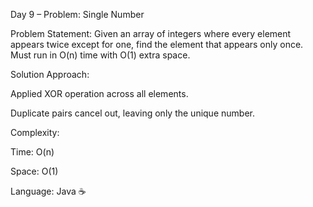 Day 9 – Problem: Single Number

Problem Statement:
Given an array of integers where every element appears twice except for one, find the element that appears only once. Must run in O(n) time with O(1) extra space.

Solution Approach:

Applied XOR operation across all elements.

Duplicate pairs cancel out, leaving only the unique number.

Complexity:

Time: O(n)

Space: O(1)

Language: Java ☕
